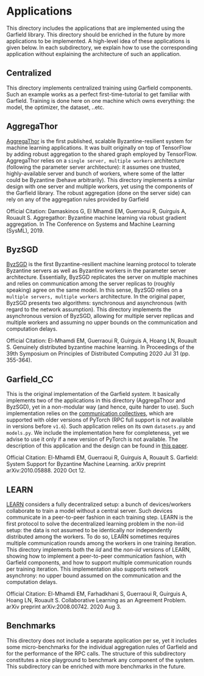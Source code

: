 # Applications

This directory includes the applications that are implemented using the Garfield library. This directory should be enriched in the future by more applications to be implemented. A high-level idea of these applications is given below. In each subdirectory, we explain how to use the corresponding application without explaining the architecture of such an application.

## Centralized

This directory implements centralized training using Garfield components. Such an example works as a perfect first-time-tutorial to get familiar with Garfield. Training is done here on one machine which owns everything: the model, the optimizer, the dataset, ..etc. 

## AggregaThor

[AggregaThor](https://infoscience.epfl.ch/record/265684) is the first published, scalable Byzantine-resilient system for machine learning applications. It was built originally on top of TensorFlow by adding robust aggregation to the shared graph employed by TensorFlow. AggregaThor relies on a `single server, multiple workers` architecture (following the parameter server architecture): it assumes one trusted, highly-available server and bunch of workers, where some of the latter could be Byzantine (behave arbitrarily). 
This directory implements a similar design with one server and multiple workers, yet using the components of the Garfield library. The robust aggregation (done on the server side) can rely on any of the aggregation rules provided by Garfield

Official Citation: 
Damaskinos G, El Mhamdi EM, Guerraoui R, Guirguis A, Rouault S. Aggregathor: Byzantine machine learning via robust gradient aggregation. In The Conference on Systems and Machine Learning (SysML), 2019.

## ByzSGD

[ByzSGD](https://dl.acm.org/doi/abs/10.1145/3382734.3405695) is the first Byzantine-resilient machine learning protocol to tolerate Byzantine servers as well as Byzantine workers in the parameter server architecture. Essentially, ByzSGD replicates the server on multiple machines and relies on communication among the server replicas to (roughly speaking) agree on the same model. In this sense, ByzSGD relies on a `multiple servers, multiple workers` architecture. In the original paper, ByzSGD presents two algorithms: synchronous and asynchronous (with regard to the network assumption). 
This directory implements the asynchronous version of ByzSGD, allowing for multiple server replicas and multiple workers and assuming no upper bounds on the communication and computation delays.

Official Citation:
El-Mhamdi EM, Guerraoui R, Guirguis A, Hoang LN, Rouault S. Genuinely distributed byzantine machine learning. In Proceedings of the 39th Symposium on Principles of Distributed Computing 2020 Jul 31 (pp. 355-364).

## Garfield_CC

This is the original implementation of the Garfield _system_. It basically implements two of the applications in this directory (AggregaThoor and ByzSGD), yet in a non-modular way (and hence, quite harder to use). Such implementation relies on the [communication collectives](https://pytorch.org/docs/stable/distributed.html), which are supported with older versions of PyTorch (RPC full support is not available in versions before `v1.6`). Such application relies on its own `datasets.py` and `models.py`. We include the implementation here for completeness, yet we advise to use it only if a new version of PyTorch is not available.
The description of this application and the design can be found in [this paper](https://arxiv.org/abs/2010.05888v1).

Official Citation:
El-Mhamdi EM, Guerraoui R, Guirguis A, Rouault S. Garfield: System Support for Byzantine Machine Learning. arXiv preprint arXiv:2010.05888. 2020 Oct 12.

## LEARN

[LEARN](https://arxiv.org/abs/2008.00742) considers a fully decentralized setup: a bunch of devices/workers collaborate to train a model without a central server. Such devices communicate in a peer-to-peer fashion in each training step. LEARN is the first protocol to solve the decentralized learning problem in the non-iid setup: the data is not assumed to be identically nor independently distributed among the workers. To do so, LEARN sometimes requires multiple communication rounds among the workers in one training iteration.
This directory implements both the *iid* and the *non-iid* versions of LEARN, showing how to implement a peer-to-peer communication fashion, with Garfield components, and how to support multiple communication rounds per training iteration. This implementation also supports network asynchrony: no upper bound assumed on the communication and the computation delays.

Official Citation:
El-Mhamdi EM, Farhadkhani S, Guerraoui R, Guirguis A, Hoang LN, Rouault S. Collaborative Learning as an Agreement Problem. arXiv preprint arXiv:2008.00742. 2020 Aug 3.

## Benchmarks

This directory does not include a separate application per se, yet it includes some micro-benchmarks for the individual aggregation rules of Garfield and for the performance of the RPC calls. The structure of this subdirectory constitutes a nice playground to benchmark any component of the system. This subdirectory can be enriched with more benchmarks in the future.
